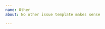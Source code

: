 ```yaml
---
name: Other
about: No other issue template makes sense

---
```


<!--
Please always mention the Proton version and any games you are seeing an issue with
-->

